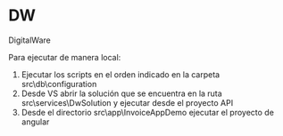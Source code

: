 # DW
DigitalWare

Para ejecutar de manera local:

1. Ejecutar los scripts en el orden indicado en la carpeta src\db\configuration
2. Desde VS abrir la solución que se encuentra en la ruta src\services\DwSolution y ejecutar desde el proyecto API
3. Desde el directorio src\app\InvoiceAppDemo ejecutar el proyecto de angular 
